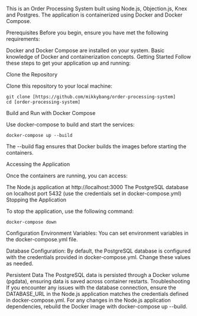 This is an Order Processing System built using Node.js, Objection.js, Knex and Postgres. The application is containerized using Docker and Docker Compose.

Prerequisites
Before you begin, ensure you have met the following requirements:

Docker and Docker Compose are installed on your system.
Basic knowledge of Docker and containerization concepts.
Getting Started
Follow these steps to get your application up and running:

Clone the Repository

Clone this repository to your local machine:

````
git clone [https://github.com/mikkybang/order-processing-system]
cd [order-processing-system]
````
Build and Run with Docker Compose

Use docker-compose to build and start the services:

````
docker-compose up --build
````
The --build flag ensures that Docker builds the images before starting the containers.

Accessing the Application

Once the containers are running, you can access:

The Node.js application at http://localhost:3000
The PostgreSQL database on localhost port 5432 (use the credentials set in docker-compose.yml)
Stopping the Application

To stop the application, use the following command:

````
docker-compose down
````
Configuration
Environment Variables: You can set environment variables in the docker-compose.yml file.

Database Configuration: By default, the PostgreSQL database is configured with the credentials provided in docker-compose.yml. Change these values as needed.

Persistent Data
The PostgreSQL data is persisted through a Docker volume (pgdata), ensuring data is saved across container restarts.
Troubleshooting
If you encounter any issues with the database connection, ensure the DATABASE_URL in the Node.js application matches the credentials defined in docker-compose.yml.
For any changes in the Node.js application dependencies, rebuild the Docker image with docker-compose up --build.

